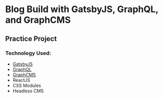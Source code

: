# Blog Build with GatsbyJS, GraphQL, and GraphCMS

## Practice Project

### Technology Used:
* [GatsbyJS](https://gatsbyjs.org)
* [GraphQL](http://graphql.org)
* [GraphCMS](https://graphcms.com/)
* ReactJS
* CSS Modules
* Headless CMS

